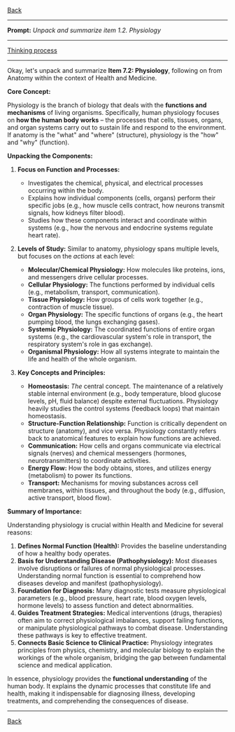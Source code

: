 [Back](../README.md)

---

**Prompt:** *Unpack and summarize item 1.2. Physiology*

---

[Thinking process](thoughts.md)

---

Okay, let's unpack and summarize **Item 7.2: Physiology**, following on from Anatomy within the context of Health and Medicine.

**Core Concept:**

Physiology is the branch of biology that deals with the **functions and mechanisms** of living organisms. Specifically, human physiology focuses on **how the human body works** – the processes that cells, tissues, organs, and organ systems carry out to sustain life and respond to the environment. If anatomy is the "what" and "where" (structure), physiology is the "how" and "why" (function).

**Unpacking the Components:**

1.  **Focus on Function and Processes:**
    *   Investigates the chemical, physical, and electrical processes occurring within the body.
    *   Explains how individual components (cells, organs) perform their specific jobs (e.g., how muscle cells contract, how neurons transmit signals, how kidneys filter blood).
    *   Studies how these components interact and coordinate within systems (e.g., how the nervous and endocrine systems regulate heart rate).

2.  **Levels of Study:** Similar to anatomy, physiology spans multiple levels, but focuses on the *actions* at each level:
    *   **Molecular/Chemical Physiology:** How molecules like proteins, ions, and messengers drive cellular processes.
    *   **Cellular Physiology:** The functions performed by individual cells (e.g., metabolism, transport, communication).
    *   **Tissue Physiology:** How groups of cells work together (e.g., contraction of muscle tissue).
    *   **Organ Physiology:** The specific functions of organs (e.g., the heart pumping blood, the lungs exchanging gases).
    *   **Systemic Physiology:** The coordinated functions of entire organ systems (e.g., the cardiovascular system's role in transport, the respiratory system's role in gas exchange).
    *   **Organismal Physiology:** How all systems integrate to maintain the life and health of the whole organism.

3.  **Key Concepts and Principles:**
    *   **Homeostasis:** *The* central concept. The maintenance of a relatively stable internal environment (e.g., body temperature, blood glucose levels, pH, fluid balance) despite external fluctuations. Physiology heavily studies the control systems (feedback loops) that maintain homeostasis.
    *   **Structure-Function Relationship:** Function is critically dependent on structure (anatomy), and vice versa. Physiology constantly refers back to anatomical features to explain how functions are achieved.
    *   **Communication:** How cells and organs communicate via electrical signals (nerves) and chemical messengers (hormones, neurotransmitters) to coordinate activities.
    *   **Energy Flow:** How the body obtains, stores, and utilizes energy (metabolism) to power its functions.
    *   **Transport:** Mechanisms for moving substances across cell membranes, within tissues, and throughout the body (e.g., diffusion, active transport, blood flow).

**Summary of Importance:**

Understanding physiology is crucial within Health and Medicine for several reasons:

1.  **Defines Normal Function (Health):** Provides the baseline understanding of how a healthy body operates.
2.  **Basis for Understanding Disease (Pathophysiology):** Most diseases involve disruptions or failures of normal physiological processes. Understanding normal function is essential to comprehend how diseases develop and manifest (pathophysiology).
3.  **Foundation for Diagnosis:** Many diagnostic tests measure physiological parameters (e.g., blood pressure, heart rate, blood oxygen levels, hormone levels) to assess function and detect abnormalities.
4.  **Guides Treatment Strategies:** Medical interventions (drugs, therapies) often aim to correct physiological imbalances, support failing functions, or manipulate physiological pathways to combat disease. Understanding these pathways is key to effective treatment.
5.  **Connects Basic Science to Clinical Practice:** Physiology integrates principles from physics, chemistry, and molecular biology to explain the workings of the whole organism, bridging the gap between fundamental science and medical application.

In essence, physiology provides the **functional understanding** of the human body. It explains the dynamic processes that constitute life and health, making it indispensable for diagnosing illness, developing treatments, and comprehending the consequences of disease.

---

[Back](../README.md)
